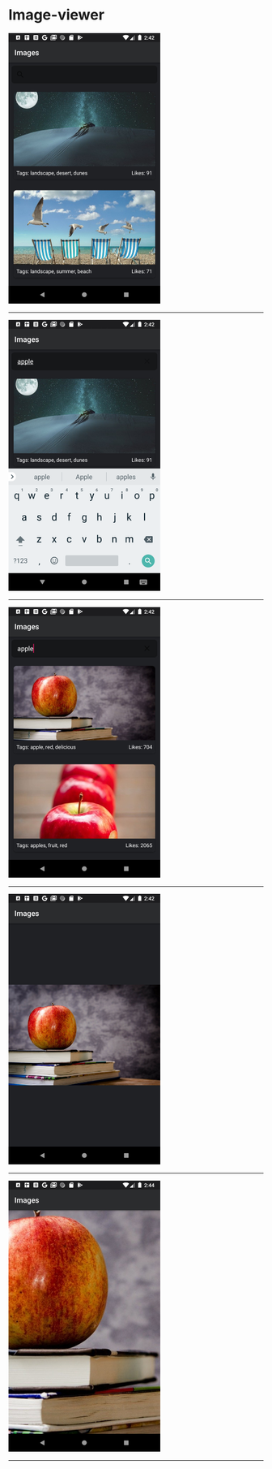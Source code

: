 # Image-viewer
<img src="https://github.com/talapparasat/Image-viewer/blob/master/screenshots/1.png" width="300"/><hr/>
<img src="https://github.com/talapparasat/Image-viewer/blob/master/screenshots/2.png" width="300"/><hr/>
<img src="https://github.com/talapparasat/Image-viewer/blob/master/screenshots/3.png" width="300"/><hr/>
<img src="https://github.com/talapparasat/Image-viewer/blob/master/screenshots/4.png" width="300"/><hr/>
<img src="https://github.com/talapparasat/Image-viewer/blob/master/screenshots/5.png" width="300"/><hr/>
